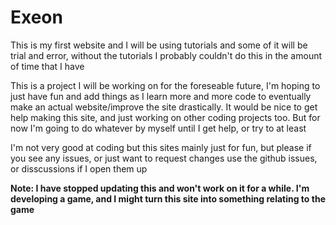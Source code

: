 # Exeon
This is my first website and I will be using tutorials and some of it will be trial and error, without the tutorials I probably couldn't do this in the amount of time that I have <div>This is a project I will be working on for the foreseable future, I'm hoping to just have fun and add things as I learn more and more code to eventually make an actual website/improve the site drastically. It would be nice to get help making this site, and just working on other coding projects too. But for now I'm going to do whatever by myself until I get help, or try to at least</div>
<div>I'm not very good at coding but this sites mainly just for fun, but please if you see any issues, or just want to request changes use the github issues, or disscussions if I open them up </div>

**Note: I have stopped updating this and won't work on it for a while. I'm developing a game, and I might turn this site into something relating to the game**
